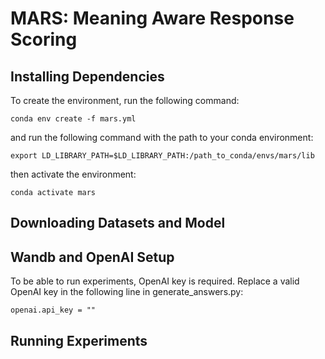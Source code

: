 # MARS: Meaning Aware Response Scoring

## Installing Dependencies
To create the environment, run the following command:
```
conda env create -f mars.yml 
```
and run the following command with the path to your conda environment:
```
export LD_LIBRARY_PATH=$LD_LIBRARY_PATH:/path_to_conda/envs/mars/lib
```
then activate the environment:
```
conda activate mars
```
## Downloading Datasets and Model

## Wandb and OpenAI Setup
To be able to run experiments, OpenAI key is required. Replace a valid OpenAI key in the following line in generate_answers.py:
```
openai.api_key = ""
```

## Running Experiments



